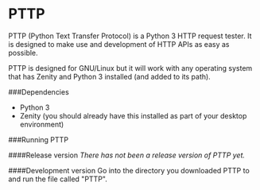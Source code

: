 PTTP
====

PTTP (Python Text Transfer Protocol) is a Python 3 HTTP request tester. It is designed to make use and development of HTTP APIs as easy as possible.

PTTP is designed for GNU/Linux but it will work with any operating system that has Zenity and Python 3 installed (and added to its path).

###Dependencies
* Python 3
* Zenity (you should already have this installed as part of your desktop environment)

###Running PTTP

####Release version
*There has not been a release version of PTTP yet.*

####Development version
Go into the directory you downloaded PTTP to and run the file called "PTTP".
